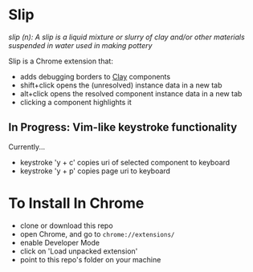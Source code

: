 Slip
====

*slip (n): A slip is a liquid mixture or slurry of clay and/or other materials suspended in water used in making pottery*

Slip is a Chrome extension that:

- adds debugging borders to [Clay](https://github.com/clay) components
- shift+click opens the (unresolved) instance data in a new tab
- alt+click opens the resolved component instance data in a new tab
- clicking a component highlights it

## In Progress: Vim-like keystroke functionality
Currently...
- keystroke 'y + c' copies uri of selected component to keyboard
- keystroke 'y + p' copies page uri to keyboard

# To Install In Chrome
- clone or download this repo
- open Chrome, and go to `chrome://extensions/`
- enable Developer Mode
- click on 'Load unpacked extension'
- point to this repo's folder on your machine
